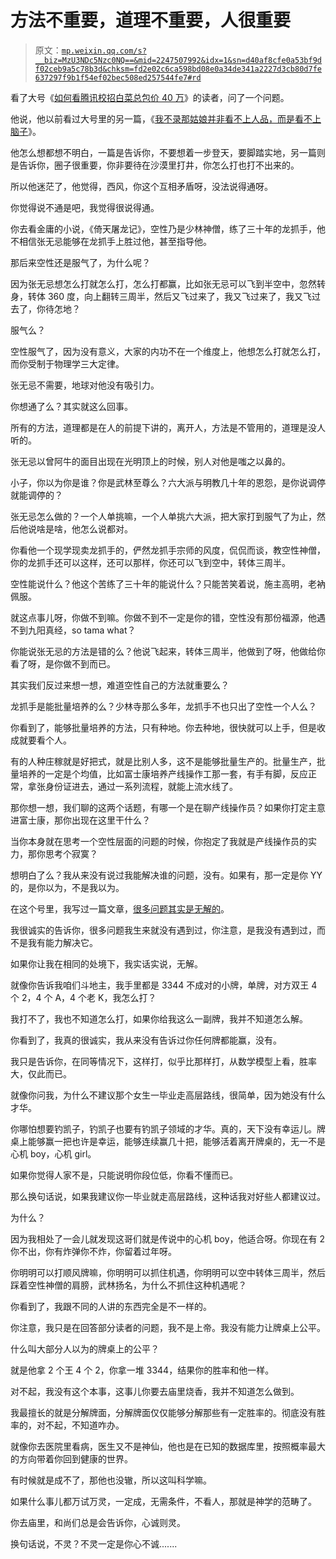 # 方法不重要，道理不重要，人很重要

> 原文：[`mp.weixin.qq.com/s?__biz=MzU3NDc5Nzc0NQ==&mid=2247507992&idx=1&sn=d40af8cfe0a53bf9df02ceb9a5c78b3d&chksm=fd2e02c6ca598bd08e0a34de341a2227d3cb80d7fe637297f9b1f54ef02bec508ed257544fe7#rd`](http://mp.weixin.qq.com/s?__biz=MzU3NDc5Nzc0NQ==&mid=2247507992&idx=1&sn=d40af8cfe0a53bf9df02ceb9a5c78b3d&chksm=fd2e02c6ca598bd08e0a34de341a2227d3cb80d7fe637297f9b1f54ef02bec508ed257544fe7#rd)

看了大号《[如何看腾讯校招白菜总包价 40 万](http://mp.weixin.qq.com/s?__biz=MzU0MjYwNDU2Mw==&mid=2247501596&idx=1&sn=62fe1b014bbbd334a3153768618d1eea&chksm=fb1aab60cc6d22767161eb80adfa51451257ad104c7bb763bf0f9ed2c5ddc03fad3d76d91b26&scene=21#wechat_redirect)》的读者，问了一个问题。 

他说，他以前看过大号里的另一篇，《[我不录那姑娘并非看不上人品，而是看不上脑子](https://mp.weixin.qq.com/s?__biz=MzU0MjYwNDU2Mw==&mid=2247500675&idx=2&sn=9d9f21442653bb1e2b5e79dcbc933474&chksm=fb1aafffcc6d26e98da9066b384039b5cb786ac031228c7a816843bccba65c0a10ed3584370a&token=773774202&lang=zh_CN&scene=21#wechat_redirect)》。

他怎么想都想不明白，一篇是告诉你，不要想着一步登天，要脚踏实地，另一篇则是告诉你，圈子很重要，你非要待在沙漠里打井，你怎么打也打不出来的。

所以他迷茫了，他觉得，西风，你这个互相矛盾呀，没法说得通呀。 

你觉得说不通是吧，我觉得很说得通。 

你去看金庸的小说，《倚天屠龙记》，空性乃是少林神僧，练了三十年的龙抓手，他不相信张无忌能够在龙抓手上胜过他，甚至指导他。

那后来空性还是服气了，为什么呢？ 

因为张无忌想怎么打就怎么打，怎么打都赢，比如张无忌可以飞到半空中，忽然转身，转体 360 度，向上翻转三周半，然后又飞过来了，我又飞过来了，我又飞过去了，你待怎地？

服气么？

空性服气了，因为没有意义，大家的内功不在一个维度上，他想怎么打就怎么打，而你受制于物理学三大定律。 

张无忌不需要，地球对他没有吸引力。 

你想通了么？其实就这么回事。 

所有的方法，道理都是在人的前提下讲的，离开人，方法是不管用的，道理是没人听的。 

张无忌以曾阿牛的面目出现在光明顶上的时候，别人对他是嗤之以鼻的。

小子，你以为你是谁？你是武林至尊么？六大派与明教几十年的恩怨，是你说调停就能调停的？

张无忌怎么做的？一个人单挑嘛，一个人单挑六大派，把大家打到服气了为止，然后他说啥是啥，他怎么说都对。 

你看他一个现学现卖龙抓手的，俨然龙抓手宗师的风度，侃侃而谈，教空性神僧，你的龙抓手还可以这样，还可以那样，你还可以飞到空中，转体三周半。 

空性能说什么？他这个苦练了三十年的能说什么？只能苦笑着说，施主高明，老衲佩服。

就这点事儿呀，你做不到嘛。你做不到不一定是你的错，空性没有那份福源，他遇不到九阳真经，so tama what？ 

你能说张无忌的方法是错的么？他说飞起来，转体三周半，他做到了呀，他做给你看了呀，是你做不到而已。

其实我们反过来想一想，难道空性自己的方法就重要么？ 

龙抓手是能批量培养的么？少林寺那么多年，龙抓手不也只出了空性一个人么？

你看到了，能够批量培养的方法，只有种地。你去种地，很快就可以上手，但是收成就要看个人。 

有的人种庄稼就是好把式，就是比别人多，这不是能够批量生产的。批量生产，批量培养的一定是个均值，比如富士康培养产线操作工那一套，有手有脚，反应正常，拿张身份证进去，通过一系列流程，就能上流水线了。

那你想一想，我们聊的这两个话题，有哪一个是在聊产线操作员？如果你打定主意进富士康，那你出现在这里干什么？ 

当你本身就在思考一个空性层面的问题的时候，你抱定了我就是产线操作员的实力，那你思考个寂寞？ 

想明白了么？我从来没有说过我能解决谁的问题，没有。如果有，那一定是你 YY 的，是你以为，不是我以为。

在这个号里，我写过一篇文章，[很多问题其实是无解的](http://mp.weixin.qq.com/s?__biz=MzU3NDc5Nzc0NQ==&mid=2247507611&idx=1&sn=44ba41a6efc1cdf7f8cb3c24d66188c3&chksm=fd2e7c45ca59f5539ce2b3667c1af0ae404d4a9b9d6f0a59c040e4e8bcf70869512f4059a33b&scene=21#wechat_redirect)。 

我很诚实的告诉你，很多问题我生来就没有遇到过，你注意，是我没有遇到过，而不是我有能力解决它。

如果你让我在相同的处境下，我实话实说，无解。

就像你告诉我咱们斗地主，我手里都是 3344 不成对的小牌，单牌，对方双王 4 个 2，4 个 A，4 个老 K，我怎么打？ 

我打不了，我也不知道怎么打，如果你给我这么一副牌，我并不知道怎么解。

你看到了，我真的很诚实，我从来没有告诉过你任何牌都能赢，没有。 

我只是告诉你，在同等情况下，这样打，似乎比那样打，从数学模型上看，胜率大，仅此而已。

就像你问我，为什么不建议那个女生一毕业走高层路线，很简单，因为她没有什么才华。 

你哪怕想要钓凯子，钓凯子也要有钓凯子领域的才华。真的，天下没有幸运儿。牌桌上能够赢一把也许是幸运，能够连续赢几十把，能够活着离开牌桌的，无一不是心机 boy，心机 girl。 

如果你觉得人家不是，只能说明你段位低，你看不懂而已。

那么换句话说，如果我建议你一毕业就走高层路线，这种话我对好些人都建议过。 

为什么？

因为我相处了一会儿就发现这哥们就是传说中的心机 boy，他适合呀。你现在有 2 你不出，你有炸弹你不炸，你留着过年呀。

你明明可以打顺风牌嘛，你明明可以抓住机遇，你明明可以空中转体三周半，然后踩着空性神僧的肩膀，武林扬名，为什么不抓住这种机遇呢？ 

你看到了，我跟不同的人讲的东西完全是不一样的。 

你注意，我只是在回答部分读者的问题，我不是上帝。我没有能力让牌桌上公平。 

什么叫大部分人以为的牌桌上的公平？

就是他拿 2 个王 4 个 2，你拿一堆 3344，结果你的胜率和他一样。

对不起，我没有这个本事，这事儿你要去庙里烧香，我并不知道怎么做到。 

我最擅长的就是分解牌面，分解牌面仅仅能够分解那些有一定胜率的。彻底没有胜率的，对不起，不知道咋办。

就像你去医院里看病，医生又不是神仙，他也是在已知的数据库里，按照概率最大的方向带着你回到健康的世界。 

有时候就是成不了，那他也没辙，所以这叫科学嘛。 

如果什么事儿都万试万灵，一定成，无需条件，不看人，那就是神学的范畴了。

你去庙里，和尚们总是会告诉你，心诚则灵。

换句话说，不灵？不灵一定是你心不诚.......
